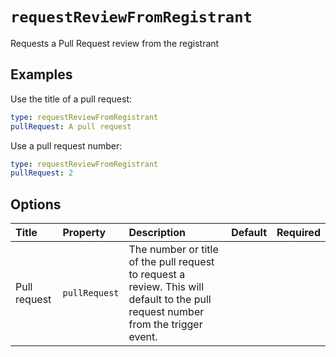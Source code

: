 <!--
  /!\ WARNING /!\
  This file's content is auto-generated, do NOT edit!
  All changes will be undone.
-->

# `requestReviewFromRegistrant`

Requests a Pull Request review from the registrant

## Examples

Use the title of a pull request:

```yaml
type: requestReviewFromRegistrant
pullRequest: A pull request
```

Use a pull request number:

```yaml
type: requestReviewFromRegistrant
pullRequest: 2
```

## Options

| Title | Property | Description | Default | Required |
| :---- | :--- | :---------- | :------ | :------- |
| Pull request | `pullRequest` | The number or title of the pull request to request a review. This will default to the pull request number from the trigger event. |  |  |

